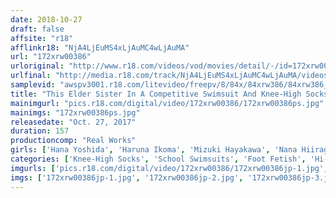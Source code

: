 ```yaml
---
date: 2018-10-27
draft: false
affsite: "r18"
afflinkr18: "NjA4LjEuMS4xLjAuMC4wLjAuMA"
url: "172xrw00386"
urloriginal: "http://www.r18.com/videos/vod/movies/detail/-/id=172xrw00386"
urlfinal: "http://media.r18.com/track/NjA4LjEuMS4xLjAuMC4wLjAuMA/videos/vod/movies/detail/-/id=172xrw00386"
samplevid: "awspv3001.r18.com/litevideo/freepv/8/84x/84xrw386/84xrw386_dmb_w.mp4"
title: "This Elder Sister In A Competitive Swimsuit And Knee-High Socks Is Assaulting This Man With Her Thighs"
mainimgurl: "pics.r18.com/digital/video/172xrw00386/172xrw00386ps.jpg"
mainimgs: "172xrw00386ps.jpg"
releasedate: "Oct. 27, 2017"
duration: 157
productioncomp: "Real Works"
girls: ['Hana Yoshida', 'Haruna Ikoma', 'Mizuki Hayakawa', 'Nana Hiiragi\n(Miku Hayama)', 'Yurina Aizawa', 'Ai Tsukimoto']
categories: ['Knee-High Socks', 'School Swimsuits', 'Foot Fetish', 'Hi-Def']
imgurls: ['pics.r18.com/digital/video/172xrw00386/172xrw00386jp-1.jpg', 'pics.r18.com/digital/video/172xrw00386/172xrw00386jp-2.jpg', 'pics.r18.com/digital/video/172xrw00386/172xrw00386jp-3.jpg', 'pics.r18.com/digital/video/172xrw00386/172xrw00386jp-4.jpg', 'pics.r18.com/digital/video/172xrw00386/172xrw00386jp-5.jpg', 'pics.r18.com/digital/video/172xrw00386/172xrw00386jp-6.jpg', 'pics.r18.com/digital/video/172xrw00386/172xrw00386jp-7.jpg', 'pics.r18.com/digital/video/172xrw00386/172xrw00386jp-8.jpg', 'pics.r18.com/digital/video/172xrw00386/172xrw00386jp-9.jpg', 'pics.r18.com/digital/video/172xrw00386/172xrw00386jp-10.jpg', 'pics.r18.com/digital/video/172xrw00386/172xrw00386jp-11.jpg', 'pics.r18.com/digital/video/172xrw00386/172xrw00386jp-12.jpg', 'pics.r18.com/digital/video/172xrw00386/172xrw00386jp-13.jpg', 'pics.r18.com/digital/video/172xrw00386/172xrw00386jp-14.jpg', 'pics.r18.com/digital/video/172xrw00386/172xrw00386jp-15.jpg', 'pics.r18.com/digital/video/172xrw00386/172xrw00386jp-16.jpg', 'pics.r18.com/digital/video/172xrw00386/172xrw00386jp-17.jpg', 'pics.r18.com/digital/video/172xrw00386/172xrw00386jp-18.jpg', 'pics.r18.com/digital/video/172xrw00386/172xrw00386jp-19.jpg', 'pics.r18.com/digital/video/172xrw00386/172xrw00386jp-20.jpg']
imgs: ['172xrw00386jp-1.jpg', '172xrw00386jp-2.jpg', '172xrw00386jp-3.jpg', '172xrw00386jp-4.jpg', '172xrw00386jp-5.jpg', '172xrw00386jp-6.jpg', '172xrw00386jp-7.jpg', '172xrw00386jp-8.jpg', '172xrw00386jp-9.jpg', '172xrw00386jp-10.jpg', '172xrw00386jp-11.jpg', '172xrw00386jp-12.jpg', '172xrw00386jp-13.jpg', '172xrw00386jp-14.jpg', '172xrw00386jp-15.jpg', '172xrw00386jp-16.jpg', '172xrw00386jp-17.jpg', '172xrw00386jp-18.jpg', '172xrw00386jp-19.jpg', '172xrw00386jp-20.jpg']
---
```


